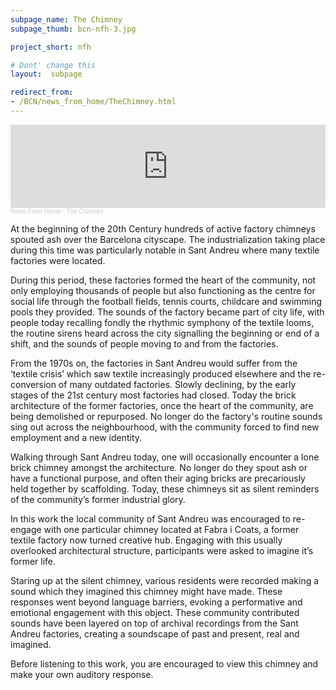```yaml
---
subpage_name: The Chimney
subpage_thumb: bcn-nfh-3.jpg

project_short: nfh

# Dont' change this
layout:  subpage

redirect_from:
- /BCN/news_from_home/TheChimney.html
---
```

<iframe width="100%" height="133" scrolling="no" frameborder="no" allow="autoplay" src="https://w.soundcloud.com/player/?url=https%3A//api.soundcloud.com/tracks/1161980527&color=%23ff5500&auto_play=false&hide_related=true&show_comments=true&show_user=true&show_reposts=false&show_teaser=true"></iframe><div style="font-size: 10px; color: #cccccc;line-break: anywhere;word-break: normal;overflow: hidden;white-space: nowrap;text-overflow: ellipsis; font-family: Interstate,Lucida Grande,Lucida Sans Unicode,Lucida Sans,Garuda,Verdana,Tahoma,sans-serif;font-weight: 100;"><a href="https://soundcloud.com/news_from_home" title="News From Home" target="_blank" style="color: #cccccc; text-decoration: none;">News From Home</a> · <a href="https://soundcloud.com/news_from_home/the-chimney" title="The Chimney" target="_blank" style="color: #cccccc; text-decoration: none;">The Chimney</a></div>

At the beginning of the 20th Century hundreds of active factory chimneys spouted ash over the Barcelona cityscape. The industrialization taking place during this time was particularly notable in Sant Andreu where many textile factories were located.

During this period, these factories formed the heart of the community, not only employing thousands of people but also functioning as the centre for social life through the football fields, tennis courts, childcare and swimming pools they provided. The sounds of the factory became part of city life, with people today recalling fondly the rhythmic symphony of the textile looms, the routine sirens heard across the city signalling the beginning or end of a shift, and the sounds of people moving to and from the factories.

From the 1970s on, the factories in Sant Andreu would suffer from the ‘textile crisis’ which saw textile increasingly produced elsewhere and the re-conversion of many outdated factories. Slowly declining, by the early stages of the 21st century most factories had closed. Today the brick architecture of the former factories, once the heart of the community, are being demolished or repurposed. No longer do the factory's routine sounds sing out across the neighbourhood, with the community forced to find new employment and a new identity.

Walking through Sant Andreu today, one will occasionally encounter a lone brick chimney amongst the architecture. No longer do they spout ash or have a functional purpose, and often their aging bricks are precariously held together by scaffolding. Today, these chimneys sit as silent reminders of the community’s former industrial glory.

In this work the local community of Sant Andreu was encouraged to re-engage with one particular chimney located at Fabra i Coats, a former textile factory now turned creative hub. Engaging with this usually overlooked architectural structure, participants were asked to imagine it’s former life.

Staring up at the silent chimney, various residents were recorded making a sound which they imagined this chimney might have made. These responses went beyond language barriers, evoking a performative and emotional engagement with this object. These community contributed sounds have been layered on top of archival recordings from the Sant Andreu factories, creating a soundscape of past and present, real and imagined.

Before listening to this work, you are encouraged to view this chimney and make your own auditory response.
